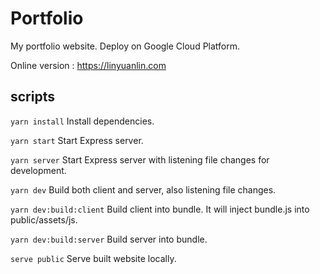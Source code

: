 # Portfolio

My portfolio website. Deploy on Google Cloud Platform.

Online version : https://linyuanlin.com

## scripts

`yarn install` Install dependencies.

`yarn start` Start Express server.

`yarn server` Start Express server with listening file changes for development.

`yarn dev` Build both client and server, also listening file changes.

`yarn dev:build:client` Build client into bundle. It will inject bundle.js into public/assets/js.

`yarn dev:build:server` Build server into bundle.

`serve public` Serve built website locally.
